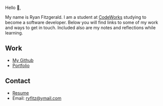 Hello 👋, 

My name is Ryan Fitzgerald. I am a student at [CodeWorks](https://boisecodeworks.com) studying to become a software developer. Below you will find links to some of my work and ways to get in touch. Included also are my notes and reflections while learning. 

## Work

  + [My Github](https://github.com/Ryfitz11)
  + [Portfolio](https://Ryfitz11.github.io/)

## Contact

  + [Resume](https://Ryfitz11.github.io/resume)
  + Email: ryfitz@ymail.com
  
